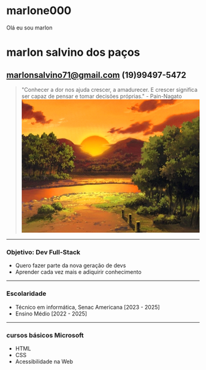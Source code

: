 # marlone000
 Olá eu sou marlon
# marlon salvino dos paços
 ## marlonsalvino71@gmail.com (19)99497-5472
 
 > "Conhecer a dor nos ajuda crescer, a amadurecer. E crescer significa ser capaz de pensar e tomar decisões próprias." - Pain-Nagato
 ![alt text](pain.png)
---
### Objetivo: Dev Full-Stack
- Quero fazer parte da nova geração de devs 
- Aprender cada vez mais e adiquirir conhecimento
 ---
### Escolaridade 
 - Técnico em informática, Senac Americana [2023 - 2025]
 - Ensino Médio [2022 - 2025]
 ---
### cursos básicos Microsoft
- HTML 
- CSS
- Acessibilidade na Web